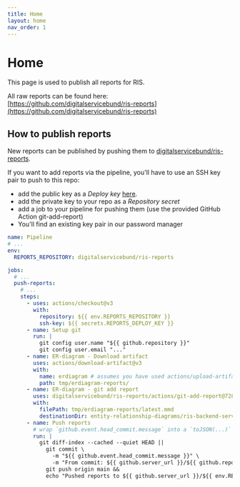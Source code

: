 ```yaml
---
title: Home
layout: home
nav_order: 1
---
```


# Home
This page is used to publish all reports for RIS.

All raw reports can be found here: [https://github.com/digitalservicebund/ris-reports](https://github.com/digitalservicebund/ris-reports)

## How to publish reports
New reports can be published by pushing them to [digitalservicebund/ris-reports](https://github.com/digitalservicebund/ris-reports). 

If you want to add reports via the pipeline, you'll have to use an SSH key pair to push to this repo:
- add the public key as a _Deploy key_ [here](https://github.com/digitalservicebund/ris-reports/settings/keys).
- add the private key to your repo as a _Repository secret_
- add a job to your pipeline for pushing them (use the provided GitHub Action git-add-report)
- You'll find an existing key pair in our password manager

```yaml
name: Pipeline
# ...
env:
  REPORTS_REPOSITORY: digitalservicebund/ris-reports

jobs:
  # ...
  push-reports:
    # ...
    steps:
      - uses: actions/checkout@v3
        with:
          repository: ${{ env.REPORTS_REPOSITORY }}
          ssh-key: ${{ secrets.REPORTS_DEPLOY_KEY }}
      - name: Setup git
        run: |
          git config user.name "${{ github.repository }}"
          git config user.email "..."
      - name: ER-diagram - Download artifact
        uses: actions/download-artifact@v3
        with:
          name: erdiagram # assumes you have used actions/upload-artifact before
          path: tmp/erdiagram-reports/
      - name: ER-diagram - git add report
        uses: digitalservicebund/ris-reports/actions/git-add-report@728043a0126de421396dde2b11e7c61dfe5c1892
        with:
          filePath: tmp/erdiagram-reports/latest.mmd
          destinationDir: entity-relationship-diagrams/ris-backend-service
      - name: Push reports
        # wrap `github.event.head_commit.message` into a `toJSON(...)` below to escape double quotation marks
        run: |
          git diff-index --cached --quiet HEAD ||
            git commit \
              -m "${{ github.event.head_commit.message }}" \
              -m "From commit: ${{ github.server_url }}/${{ github.repository }}/commit/${{ github.sha }}" &&
            git push origin main &&
            echo "Pushed reports to ${{ github.server_url }}/${{ env.REPORTS_REPOSITORY }}" >> $GITHUB_STEP_SUMMARY
```
